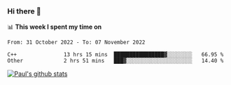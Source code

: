 ### Hi there 👋

📊 **This week I spent my time on**
<!--START_SECTION:waka-->

```text
From: 31 October 2022 - To: 07 November 2022

C++               13 hrs 15 mins  ████████████████▓░░░░░░░░   66.95 %
Other             2 hrs 51 mins   ███▓░░░░░░░░░░░░░░░░░░░░░   14.40 %
```

<!--END_SECTION:waka-->


[![Paul's github stats](https://github-readme-stats.vercel.app/api?username=mickeyouyou&theme=dracula&show_icons=true)](https://github.com/anuraghazra/github-readme-stats)
